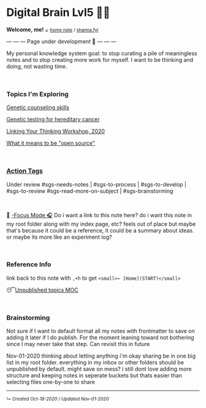 # Digital Brain Lvl5 👩🏻
**Welcome, me!**
<small>↙ [home note](home.md) / [shanna.fyi](https://shanna.fyi/)</small>

— — — Page under development 🚧 — — —

My personal knowledge system goal: to stop curating a pile of meaningless notes and to stop creating more work for myself. I want to be thinking and doing, not wasting time.

<br>

### Topics I'm Exploring
[Genetic counseling skills](zk-lyt-pks/mocs/genetic-counseling-skills.md) 

[Genetic testing for hereditary cancer](zk-lyt-pks/mocs/genetic-testing-hereditary-cancer.md)

[Linking Your Thinking Workshop, 2020](zk-lyt-pks/mocs/LYT-course-moc-2020.md)

[What it means to be "open source"](zk-lyt-pks/mocs/open-source-mindset.md)


<br>


### [Action Tags](use-refs/Action%20Tags.md) 
Under review
#sgs-needs-notes | #sgs-to-process | #sgs-to-develop | #sgs-to-review 
#sgs-read-more-on-subject | #sgs-brainstorming 


<br>

📌 
[-Focus Mode 🎧](-Focus%20Mode%20%F0%9F%8E%A7.md) Do i want a link to this note here? do i want this note in my root folder along with my index page, etc? feels out of place but maybe that's because it could be a reference, it could be a summary about ideas. or maybe its more like an experiment log?

<br>

### Reference Info
link back to this note with `,+h` to get `<small>← [Home](START)</small>`

😴[Unpublished topics MOC](zk-lyt-pks/mocs/private%20topics%20MOC.md)

<br>

### Brainstorming
Not sure if I want to default format all my notes with frontmatter to save on adding it later if I do publish. For the moment leaning toward not bothering since I may never take that step. Can revisit this in future

Nov-01-2020 thinking about letting anything i'm okay sharing be in one big list in my root folder. everything in my inbox or other folders should be unpublished by default. might save on mess? i still dont love adding more structure and keeping notes in seperate buckets but thats easier than selecting files one-by-one to share

---

<small>↳ <i>Created Oct-18-2020 / Updated Nov-01-2020 </i></small>

